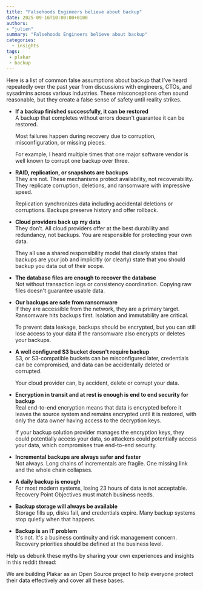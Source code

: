 ```yaml
---
title: "Falsehoods Engineers believe about backup"
date: 2025-09-16T10:00:00+0100
authors:
- "julien"
summary: "Falsehoods Engineers believe about backup"
categories:
  - insights
tags:
 - plakar
 - backup
---
```


Here is a list of common false assumptions about backup that I’ve heard repeatedly over the past year from discussions with engineers, CTOs, and sysadmins across various industries.
These misconceptions often sound reasonable, but they create a false sense of safety until reality strikes.

- **If a backup finished successfully, it can be restored**  
  A backup that completes without errors doesn't guarantee it can be restored.

  Most failures happen during recovery due to corruption, misconfiguration, or missing pieces.

  For example, I heard multiple times that one major software vendor is well known to corrupt one backup over three.

- **RAID, replication, or snapshots are backups**  
  They are not. These mechanisms protect availability, not recoverability. They replicate corruption, deletions, and ransomware with impressive speed.
  
  Replication synchronizes data including accidental deletions or corruptions. Backups preserve history and offer rollback.

- **Cloud providers back up my data**  
  They don’t. All cloud providers offer at the best durability and redundancy, not backups. You are responsible for protecting your own data.
  
  They all use a shared responsibility model that clearly states that backups are your job and implicitly (or clearly) state that you should backup you data out of their scope.

- **The database files are enough to recover the database**  
  Not without transaction logs or consistency coordination. Copying raw files doesn't guarantee usable data.

- **Our backups are safe from ransomware**  
  If they are accessible from the network, they are a primary target. Ransomware hits backups first. Isolation and immutability are critical.

  To prevent data leakage, backups should be encrypted, but you can still lose access to your data if the ransomware also encrypts or deletes your backups.

- **A well configured S3 bucket doesn't require backup**  
  S3, or S3-compatible buckets can be misconfigured later, credentials can be compromised, and data can be accidentally deleted or corrupted. 

  Your cloud provider can, by accident, delete or corrupt your data.

- **Encryption in transit and at rest is enough is end to end security for backup**  
  Real end-to-end encryption means that data is encrypted before it leaves the source system and remains encrypted until it is restored, with only the data owner having access to the decryption keys.
  
  If your backup solution provider manages the encryption keys, they could potentially access your data, so attackers could potentially access your data, which compromises true end-to-end security.

- **Incremental backups are always safer and faster**  
  Not always. Long chains of incrementals are fragile. One missing link and the whole chain collapses.

- **A daily backup is enough**  
  For most modern systems, losing 23 hours of data is not acceptable. Recovery Point Objectives must match business needs.

- **Backup storage will always be available**  
  Storage fills up, disks fail, and credentials expire. Many backup systems stop quietly when that happens.

- **Backup is an IT problem**  
  It's not. It's a business continuity and risk management concern. Recovery priorities should be defined at the business level.

Help us debunk these myths by sharing your own experiences and insights in this reddit thread: 

We are building Plakar as an Open Source project to help everyone protect their data effectively and cover all these bases.